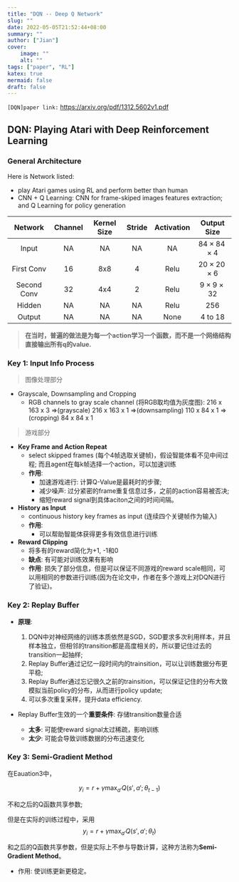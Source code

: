 ```yaml
---
title: "DQN -- Deep Q Network"
slug: ""
date: 2022-05-05T21:52:44+08:00
summary: ""
author: ["Jian"]
cover:
    image: ""
    alt: ""
tags: ["paper", "RL"]
katex: true
mermaid: false
draft: false
---
```


`[DQN]paper link:` https://arxiv.org/pdf/1312.5602v1.pdf


## DQN: Playing Atari with Deep Reinforcement Learning
### General Architecture

Here is Network listed:
- play Atari games using RL and perform better than human
- CNN + Q Learning: CNN for frame-skiped images features extraction; and Q Learning for policy generation

| Network | Channel | Kernel Size | Stride | Activation | Output Size|
|  :----: | :----:  |    :----:   |    :----:  |:----:|:----:|
|Input |NA    |NA    |NA    |NA    |$84\times84\times4$|
|First Conv|16|8x8|4|Relu|$20 \times 20 \times 6$|
|Second Conv|32|4x4|2|Relu|$9 \times 9 \times 32$|
|Hidden|NA|NA|NA|Relu|256|
|Output|NA|NA|NA|None|4 to 18|

> **在当时，普遍的做法是为每一个action学习一个函数，而不是一个网络结构直接输出所有q的value.**

### Key 1: Input Info Process

  > 图像处理部分
  - Grayscale, Downsampling and Cropping
    - RGB channels to gray scale channel (将RGB取均值为灰度图):
      216 x 163 x 3 =>(grayscale) 216 x 163 x 1 =>(downsampling) 110 x 84 x 1 =>(cropping) 84 x 84 x 1

  > 游戏部分
  - **Key Frame and Action Repeat**
    - select skipped frames (每个4帧选取关键帧)，假设智能体看不见中间过程; 而且agent在每k帧选择一个action，可以加速训练
    - **作用**:
      + 加速游戏进行: 计算Q-Value是最耗时的步骤;
      + 减少噪声: 过分紧密的frame重复信息过多，之前的action容易被否决;
      + 缩短reward signal到具体aciton之间的时间间隔。
  - **History as Input**
    - continuous history key frames as input (连续四个关键帧作为输入)
    - **作用**:
      + 可以帮助智能体获得更多有效信息进行训练
  - **Reward Clipping**
    - 将多有的reward简化为+1, -1和0
    - **缺点**: 有可能对训练效果有影响
    - **作用**: 损失了部分信息，但是可以保证不同游戏的reward scale相同，可以用相同的参数进行训练(因为在论文中，作者在多个游戏上对DQN进行了验证)。

### Key 2: Replay Buffer

  - **原理**:
    1. DQN中对神经网络的训练本质依然是SGD，SGD要求多次利用样本，并且样本独立，但相邻的transition都是高度相关的，所以要记住过去的transition一起抽样;
    2. Replay Buffer通过记忆一段时间内的trainsition，可以让训练数据分布更平稳;
    3. Replay Buffer通过忘记很久之前的trainsition，可以保证记住的分布大致模拟当前policy的分布，从而进行policy update;
    4. 可以多次重复采样，提升data efficiency.

  - Replay Buffer生效的一个**重要条件**: 存储transition数量合适
    + **太多**: 可能使reward signal太过稀疏，影响训练
    + **太少**: 可能会导致训练数据的分布迅速变化

### Key 3: Semi-Gradient Method

  在Eauation3中，

  $$y_i = r + \gamma \max_{a'}Q(s', a'; \theta_{t-1})$$

  不和之后的Q函数共享参数;

  但是在实际的训练过程中，采用
  $$ y_i = r + \gamma \max_{a'}Q(s', a'; \theta_{t})$$

  和之后的Q函数共享参数，但是实际上不参与导数计算，这种方法称为**Semi-Gradient Method**。

  - 作用: 使训练更新更稳定。